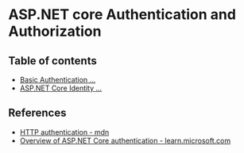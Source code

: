 # ASP.NET core Authentication and Authorization

## Table of contents

- [Basic Authentication ...](./basic_auth.md)
- [ASP.NET Core Identity ...](./identity/README.md)


## References

- [HTTP authentication - mdn](https://developer.mozilla.org/ja/docs/Web/HTTP/Authentication)
- [Overview of ASP.NET Core authentication - learn.microsoft.com](https://learn.microsoft.com/ja-jp/aspnet/core/security/authentication)

